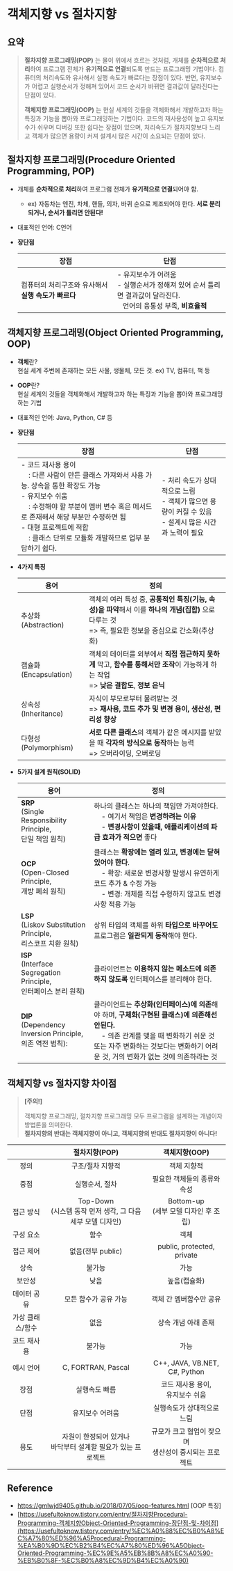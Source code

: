 # 객체지향 vs 절차지향

## 요약

>**절차지향 프로그래밍(POP)** 는 물이 위에서 흐르는 것처럼, 개체를 **순차적으로 처리**하여 프로그램 전체가 **유기적으로 연결**되도록 만드는 프로그래밍 기법이다. 컴퓨터의 처리속도와 유사해서 실행 속도가 빠르다는 장점이 있다. 반면, 유지보수가 어렵고 실행순서가 정해져 있어서 코드 순서가 바뀌면 결과값이 달라진다는 단점이 있다.
>
>**객체지향 프로그래밍(OOP)** 는  현실 세계의 것들을 객체화해서 개발하고자 하는 특징과 기능을 뽑아와 프로그래밍하는 기법이다. 코드의 재사용성이 높고 유지보수가 쉬우며 디버깅 또한 쉽다는 장점이 있으며, 처리속도가 절차지향보다 느리고 객체가 많으면 용량이 커져 설계시 많은 시간이 소요되는 단점이 있다.

## 절차지향 프로그래밍(Procedure Oriented Programming, POP)

- 개체를 **순차적으로 처리**하여 프로그램 전체가 **유기적으로 연결**되어야 함.

  - ex) 자동차는 엔진, 차체, 핸들, 의자, 바퀴 순으로 제조되어야 한다. **서로 분리되거나, 순서가 틀리면 안된다!**

- 대표적인 언어: C언어

- **장단점**

  | 장점                                                | 단점                                                         |
  | --------------------------------------------------- | ------------------------------------------------------------ |
  | 컴퓨터의 처리구조와 유사해서 **실행 속도가 빠르다** | - 유지보수가 어려움<br/>- 실행순서가 정해져 있어 순서 틀리면 결과값이 달라진다.<br/>&nbsp;&nbsp;&nbsp;언어의 융통성 부족, **비효율적** |

## 객체지향 프로그래밍(Object Oriented Programming, OOP)

- **객체**란? <br/> 현실 세계  주변에 존재하는 모든 사물, 생물체, 모든 것. ex) TV, 컴퓨터, 책 등

- **OOP**란?<br/> 현실 세계의 것들을 객체화해서 개발하고자 하는 특징과 기능을 뽑아와 프로그래밍하는 기법
- 대표적인 언어: Java, Python, C# 등

- **장단점**

  | 장점                                                         | 단점                                                         |
  | ------------------------------------------------------------ | ------------------------------------------------------------ |
  | - 코드 재사용 용이<br/>&nbsp;&nbsp;&nbsp; : 다른 사람이 만든 클래스 가져와서 사용 가능. 상속을 통한 확장도 가능<br/>- 유지보수 쉬움<br/>&nbsp;&nbsp;&nbsp; : 수정해야 할 부분이 멤버 변수 혹은 메서드로 존재해서 해당 부분만 수정하면 됨<br/>- 대형 프로젝트에 적합<br/>&nbsp;&nbsp;&nbsp; : 클래스 단위로 모듈화 개발하므로 업부 분담하기 쉽다. | - 처리 속도가 상대적으로 느림<br/>- 객체가 많으면 용량이 커질 수 있음<br/>- 설계시 많은 시간과 노력이 필요 |

- **4가지 특징**

  | 용어                  | 정의                                                         |
  | --------------------- | ------------------------------------------------------------ |
  | 추상화(Abstraction)   | 객체의 여러 특성 중, **공통적인 특징(기능, 속성)을 파악**해서 이를 **하나의 개념(집합)** 으로 다루는 것<br/>=> 즉, 필요한 정보을 중심으로 간소화(추상화) |
  | 캡슐화(Encapsulation) | 객체의 데이터를 외부에서 **직접 접근하지 못하게** 막고, **함수를 통해서만 조작**이 가능하게 하는 작업<br/> => **낮은 결합도**, **정보 은닉** |
  | 상속성(Inheritance)   | 자식이 부모로부터 물려받는 것<br/>=> **재사용, 코드 추가 및 변경 용이, 생산성, 편리성  향상** |
  | 다형성(Polymorphism)  | **서로 다른 클래스**의 객체가 같은 메시지를 받았을 때 **각자의 방식으로 동작**하는 능력<br/>=> 오버라이딩, 오버로딩 |

- **5가지 설계 원칙(SOLID)**

  | 용어                                                         | 정의                                                         |
  | ------------------------------------------------------------ | ------------------------------------------------------------ |
  | **SRP**<br/>(Single Responsibility Principle, <br/>단일 책임 원칙) | 하나의 클래스는 하나의 책임만 가져야한다.<br/>&nbsp;&nbsp;&nbsp;&nbsp;- 여기서 책임은 **변경하려는 이유**<br/>&nbsp;&nbsp;&nbsp;&nbsp;- **변경사항이 있을때, 애플리케이션의 파급 효과가 적으면** 좋다 |
  | **OCP**<br/>(Open-Closed Principle, <br/>개방 폐쇠 원칙)     | 클래스는 **확장에는 열려 있고, 변경에는 닫혀 있어야 한다**.<br/>&nbsp;&nbsp;&nbsp;&nbsp;- 확장: 새로운 변경사항 발생시 유연하게 코드 추가 & 수정 가능<br/>&nbsp;&nbsp;&nbsp;&nbsp;- 변경: 개체를 직접 수형하지 않고도 변경사항 적용 가능 |
  | **LSP**<br/>(Liskov Substitution Principle, <br/>리스코프 치환 원칙) | 상위 타입의 객체를 하위 **타입으로 바꾸어도** 프로그램은 **일관되게 동작**해야 한다. |
  | **ISP**<br/>(Interface Segregation Principle, <br/>인터페이스 분리 원칙) | 클라이언트는 **이용하지 않는 메소드에 의존하지 않도록** 인터페이스를 분리해야 한다. |
  | **DIP**<br/>(Dependency Inversion Principle, <br/>의존 역전 법칙): | 클라이언트는 **추상화(인터페이스)에 의존**해야 하며, **구체화(구현된 클래스)에 의존해선 안된다.**<br />&nbsp; &nbsp; - 의존 관계를 맺을 때 변화하기 쉬운 것 또는 자주 변화하는 것보다는 변화하기 어려운 것, 거의 변화가 없는 것에 의존하라는 것 |




## 객체지향 vs 절차지향 차이점

> **[주의!]**
>
> 객체지향 프로그래밍, 절차지향 프로그래밍 모두 프로그램을 설계하는 개념이자 방법론을 의미한다. <br/>**절차지향의 반대는 객체지향이 아니고, 객체지향의 반대도 절차지향이 아니다!** 

|                  |                        절차지향(POP)                         |                       객체지향(OOP)                        |
| :--------------: | :----------------------------------------------------------: | :--------------------------------------------------------: |
|       정의       |                       구조/절차 지향적                       |                        객체 지향적                         |
|       중점       |                        실행순서, 절차                        |                필요한 객체들의 종류와 속성                 |
|    접근 방식     | Top-Down<br/>(시스템 동작 먼저 생각, 그 다음 세부 모델 디자인) |          Bottom-up<br/>(세부 모델 디자인 후 조립)          |
|    구성 요소     |                             함수                             |                            객체                            |
|    접근 제어     |                      없음(전부 public)                       |                 public, protected, private                 |
|       상속       |                            불가능                            |                            가능                            |
|      보안성      |                             낮음                             |                        높음(캡슐화)                        |
|   데이터 공유    |                    모든 함수가 공유 가능                     |                  객체 간 멤버함수만 공유                   |
| 가상 클래스/함수 |                             없음                             |                    상속 개념 아래 존재                     |
|   코드 재사용    |                            불가능                            |                            가능                            |
|    예시 언어     |                      C, FORTRAN, Pascal                      |               C++, JAVA, VB.NET, C#, Python                |
|       장점       |                        실행속도 빠름                         |            코드 재사용 용이, <br/>유지보수 쉬움            |
|       단점       |                       유지보수 어려움                        |                 실행속도가 상대적으로 느림                 |
|       용도       | 자원이 한정되어 있거나 <br/>바닥부터 설계할 필요가 있는 프로젝트 | 규모가 크고 협업이 잦으며 <br/> 생산성이 중시되는 프로젝트 |



## Reference

- https://gmlwjd9405.github.io/2018/07/05/oop-features.html [OOP 특징]
- [https://usefultoknow.tistory.com/entry/절차지향Procedural-Programming-객체지향Object-Oriented-Programming-장단점-및-차이점](https://usefultoknow.tistory.com/entry/%EC%A0%88%EC%B0%A8%EC%A7%80%ED%96%A5Procedural-Programming-%EA%B0%9D%EC%B2%B4%EC%A7%80%ED%96%A5Object-Oriented-Programming-%EC%9E%A5%EB%8B%A8%EC%A0%90-%EB%B0%8F-%EC%B0%A8%EC%9D%B4%EC%A0%90)

